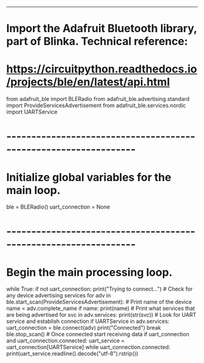  ----------------------------------------------------------------
# Import the Adafruit Bluetooth library, part of Blinka.  Technical reference:
# https://circuitpython.readthedocs.io/projects/ble/en/latest/api.html

from adafruit_ble import BLERadio
from adafruit_ble.advertising.standard import ProvideServicesAdvertisement
from adafruit_ble.services.nordic import UARTService

# ----------------------------------------------------------------
# Initialize global variables for the main loop.
ble = BLERadio()
uart_connection = None

# ----------------------------------------------------------------
# Begin the main processing loop.

while True:
    if not uart_connection:
        print("Trying to connect...")
        # Check for any device advertising services
        for adv in ble.start_scan(ProvideServicesAdvertisement):
            # Print name of the device
            name = adv.complete_name
            if name:
                print(name)
            # Print what services that are being advertised
            for svc in adv.services:
                print(str(svc))
            # Look for UART service and establish connection
            if UARTService in adv.services:
                uart_connection = ble.connect(adv)
                print("Connected")
                break
        ble.stop_scan()
    # Once connected start receiving data
    if uart_connection and uart_connection.connected:
        uart_service = uart_connection[UARTService]
        while uart_connection.connected:
            print(uart_service.readline().decode("utf-8").rstrip())
